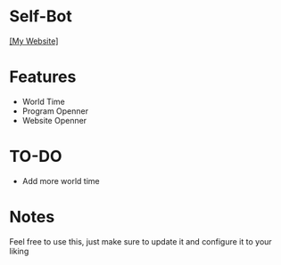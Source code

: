 # Self-Bot

[[My Website]](https://theherobrine9.wixsite.com/website/)

# Features
- World Time
- Program Openner
- Website Openner

# TO-DO
- Add more world time

# Notes
Feel free to use this, just make sure to update it and configure it to your liking
